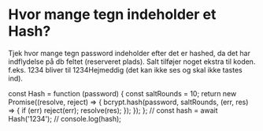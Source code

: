 # Hvor mange tegn indeholder et Hash?

Tjek hvor mange tegn password indeholder efter det er hashed, da det har indflydelse på db feltet (reserveret plads).
Salt tilføjer noget ekstra til koden. f.eks. 1234 bliver til 1234Hejmeddig (det kan ikke ses og skal ikke tastes ind).

const Hash = function (password) {
    const saltRounds = 10;
    return new Promise((resolve, reject) => {
        bcrypt.hash(password, saltRounds, (err, res) => {
            if (err) reject(err);
            resolve(res);
        });
    });
};
// const hash = await Hash('1234');
// console.log(hash);